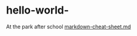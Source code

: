 # hello-world-
At the park after school
[markdown-cheat-sheet.md](https://github.com/redseq/hello-world-/files/14097879/markdown-cheat-sheet.md)
